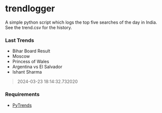 # trendlogger
A simple python script which logs the top five searches of the day in India.<br>See the trend.csv for the history.<br>

<!-- Last Trends -->
### Last Trends
* Bihar Board Result
* Moscow
* Princess of Wales
* Argentina vs El Salvador
* Ishant Sharma
> 2024-03-23 18:14:32.732020

<!-- Requirements -->
### Requirements
* [PyTrends](https://github.com/dreyco676/pytrends)
